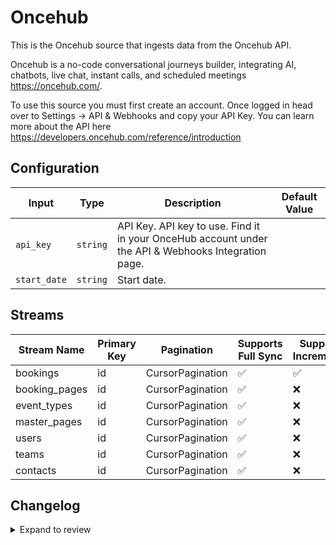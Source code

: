 # Oncehub
This is the Oncehub source that ingests data from the Oncehub API.

Oncehub is a no-code conversational journeys builder, integrating AI, chatbots, live chat, instant calls, and scheduled meetings https://oncehub.com/.

To use this source you must first create an account. Once logged in head over to Settings -&gt; API &amp; Webhooks and copy your API Key.
You can learn more about the API here https://developers.oncehub.com/reference/introduction

## Configuration

| Input | Type | Description | Default Value |
|-------|------|-------------|---------------|
| `api_key` | `string` | API Key. API key to use. Find it in your OnceHub account under the API &amp; Webhooks Integration page. |  |
| `start_date` | `string` | Start date.  |  |

## Streams
| Stream Name | Primary Key | Pagination | Supports Full Sync | Supports Incremental |
|-------------|-------------|------------|---------------------|----------------------|
| bookings | id | CursorPagination | ✅ |  ✅  |
| booking_pages | id | CursorPagination | ✅ |  ❌  |
| event_types | id | CursorPagination | ✅ |  ❌  |
| master_pages | id | CursorPagination | ✅ |  ❌  |
| users | id | CursorPagination | ✅ |  ❌  |
| teams | id | CursorPagination | ✅ |  ❌  |
| contacts | id | CursorPagination | ✅ |  ❌  |

## Changelog

<details>
  <summary>Expand to review</summary>

| Version          | Date              | Pull Request | Subject        |
|------------------|-------------------|--------------|----------------|
| 0.0.24 | 2025-06-14 | [61050](https://github.com/airbytehq/airbyte/pull/61050) | Update dependencies |
| 0.0.23 | 2025-05-24 | [60483](https://github.com/airbytehq/airbyte/pull/60483) | Update dependencies |
| 0.0.22 | 2025-05-10 | [60091](https://github.com/airbytehq/airbyte/pull/60091) | Update dependencies |
| 0.0.21 | 2025-05-03 | [59491](https://github.com/airbytehq/airbyte/pull/59491) | Update dependencies |
| 0.0.20 | 2025-04-27 | [59061](https://github.com/airbytehq/airbyte/pull/59061) | Update dependencies |
| 0.0.19 | 2025-04-19 | [58527](https://github.com/airbytehq/airbyte/pull/58527) | Update dependencies |
| 0.0.18 | 2025-04-12 | [57917](https://github.com/airbytehq/airbyte/pull/57917) | Update dependencies |
| 0.0.17 | 2025-04-05 | [57317](https://github.com/airbytehq/airbyte/pull/57317) | Update dependencies |
| 0.0.16 | 2025-03-29 | [56760](https://github.com/airbytehq/airbyte/pull/56760) | Update dependencies |
| 0.0.15 | 2025-03-22 | [56174](https://github.com/airbytehq/airbyte/pull/56174) | Update dependencies |
| 0.0.14 | 2025-03-08 | [55071](https://github.com/airbytehq/airbyte/pull/55071) | Update dependencies |
| 0.0.13 | 2025-02-23 | [54565](https://github.com/airbytehq/airbyte/pull/54565) | Update dependencies |
| 0.0.12 | 2025-02-15 | [53994](https://github.com/airbytehq/airbyte/pull/53994) | Update dependencies |
| 0.0.11 | 2025-02-08 | [53504](https://github.com/airbytehq/airbyte/pull/53504) | Update dependencies |
| 0.0.10 | 2025-02-01 | [52996](https://github.com/airbytehq/airbyte/pull/52996) | Update dependencies |
| 0.0.9 | 2025-01-25 | [52487](https://github.com/airbytehq/airbyte/pull/52487) | Update dependencies |
| 0.0.8 | 2025-01-18 | [51919](https://github.com/airbytehq/airbyte/pull/51919) | Update dependencies |
| 0.0.7 | 2025-01-11 | [51329](https://github.com/airbytehq/airbyte/pull/51329) | Update dependencies |
| 0.0.6 | 2024-12-28 | [50690](https://github.com/airbytehq/airbyte/pull/50690) | Update dependencies |
| 0.0.5 | 2024-12-21 | [50238](https://github.com/airbytehq/airbyte/pull/50238) | Update dependencies |
| 0.0.4 | 2024-12-14 | [49725](https://github.com/airbytehq/airbyte/pull/49725) | Update dependencies |
| 0.0.3 | 2024-12-12 | [49329](https://github.com/airbytehq/airbyte/pull/49329) | Update dependencies |
| 0.0.2 | 2024-12-11 | [49094](https://github.com/airbytehq/airbyte/pull/49094) | Starting with this version, the Docker image is now rootless. Please note that this and future versions will not be compatible with Airbyte versions earlier than 0.64 |
| 0.0.1 | 2024-10-30 | | Initial release by [@aazam-gh](https://github.com/aazam-gh) via Connector Builder |

</details>
